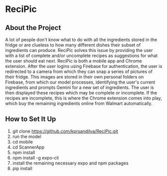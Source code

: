 # ReciPic

## About the Project
A lot of people don't know what to do with all the ingredients stored in the fridge or are clueless to how many different dishes their subset of ingredients can produce. ReciPic solves this issue by providing the user with a list of complete and/or uncomplete recipes as suggestions for what the user should eat next. ReciPic is both a mobile app and Chrome extension. After the user logins using Firebase for authentication, the user is redirected to a camera from which they can snap a series of pictures of their fridge. This images are stored in their own personal folders on Firebase, from which our model processes, identifying the user's current ingredients and prompts Gemini for a new set of ingredients. The user is then displayed these recipes which may be complete or incomplete. If the recipes are incomplete, this is where the Chrome extension comes into play, which buy the remaining ingredients online from Walmart automatically.

## How to Set It Up
1. git clone https://github.com/kprsandilya/ReciPic.git 
2. run the model
3. cd mobile
4. cd ScannerApp
5. npm install
6. npm install -g expo-cli
7. install the remaining necessary expo and npm packages
8. pip install
